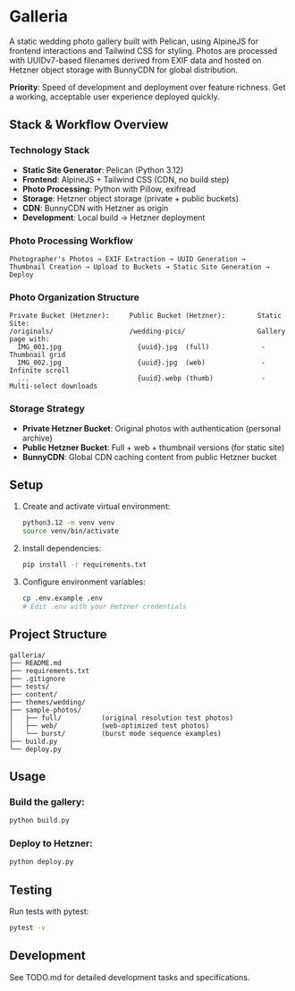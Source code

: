 # Galleria

A static wedding photo gallery built with Pelican, using AlpineJS for frontend interactions and Tailwind CSS for styling. Photos are processed with UUIDv7-based filenames derived from EXIF data and hosted on Hetzner object storage with BunnyCDN for global distribution.

**Priority**: Speed of development and deployment over feature richness. Get a working, acceptable user experience deployed quickly.

## Stack & Workflow Overview

### Technology Stack
- **Static Site Generator**: Pelican (Python 3.12)
- **Frontend**: AlpineJS + Tailwind CSS (CDN, no build step)
- **Photo Processing**: Python with Pillow, exifread
- **Storage**: Hetzner object storage (private + public buckets)
- **CDN**: BunnyCDN with Hetzner as origin
- **Development**: Local build → Hetzner deployment

### Photo Processing Workflow
```
Photographer's Photos → EXIF Extraction → UUID Generation → 
Thumbnail Creation → Upload to Buckets → Static Site Generation → Deploy
```

### Photo Organization Structure
```
Private Bucket (Hetzner):     Public Bucket (Hetzner):        Static Site:
/originals/                   /wedding-pics/                  Gallery page with:
  IMG_001.jpg                   {uuid}.jpg  (full)             - Thumbnail grid
  IMG_002.jpg                   {uuid}.jpg  (web)              - Infinite scroll
  ...                           {uuid}.webp (thumb)            - Multi-select downloads
```

### Storage Strategy
- **Private Hetzner Bucket**: Original photos with authentication (personal archive)
- **Public Hetzner Bucket**: Full + web + thumbnail versions (for static site)
- **BunnyCDN**: Global CDN caching content from public Hetzner bucket

## Setup

1. Create and activate virtual environment:
   ```bash
   python3.12 -m venv venv
   source venv/bin/activate
   ```

2. Install dependencies:
   ```bash
   pip install -r requirements.txt
   ```

3. Configure environment variables:
   ```bash
   cp .env.example .env
   # Edit .env with your Hetzner credentials
   ```

## Project Structure

```
galleria/
├── README.md
├── requirements.txt
├── .gitignore
├── tests/
├── content/
├── themes/wedding/
├── sample-photos/
│   ├── full/          (original resolution test photos)
│   ├── web/           (web-optimized test photos)
│   └── burst/         (burst mode sequence examples)
├── build.py
└── deploy.py
```

## Usage

### Build the gallery:
```bash
python build.py
```

### Deploy to Hetzner:
```bash
python deploy.py
```

## Testing

Run tests with pytest:
```bash
pytest -v
```

## Development

See TODO.md for detailed development tasks and specifications.